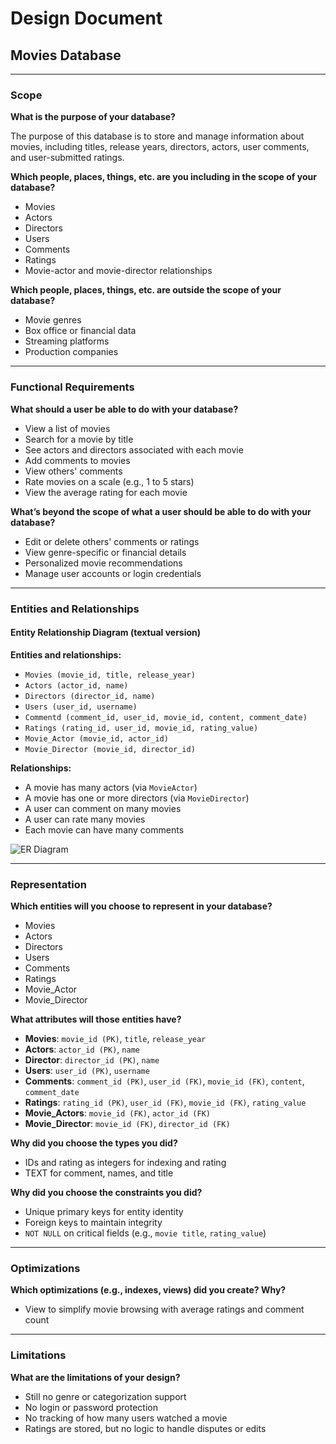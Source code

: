 
# Design Document

## Movies Database

---

### Scope

**What is the purpose of your database?**

The purpose of this database is to store and manage information about movies, including titles, release years, directors, actors, user comments, and user-submitted ratings.

**Which people, places, things, etc. are you including in the scope of your database?**

- Movies  
- Actors  
- Directors  
- Users  
- Comments  
- Ratings  
- Movie-actor and movie-director relationships

**Which people, places, things, etc. are outside the scope of your database?**

- Movie genres  
- Box office or financial data  
- Streaming platforms  
- Production companies  

---

### Functional Requirements

**What should a user be able to do with your database?**

- View a list of movies  
- Search for a movie by title  
- See actors and directors associated with each movie  
- Add comments to movies  
- View others' comments  
- Rate movies on a scale (e.g., 1 to 5 stars)  
- View the average rating for each movie  

**What’s beyond the scope of what a user should be able to do with your database?**

- Edit or delete others' comments or ratings  
- View genre-specific or financial details  
- Personalized movie recommendations  
- Manage user accounts or login credentials  

---

### Entities and Relationships

#### Entity Relationship Diagram (textual version)

**Entities and relationships:**

- `Movies (movie_id, title, release_year)`  
- `Actors (actor_id, name)`  
- `Directors (director_id, name)`  
- `Users (user_id, username)`  
- `Commentd (comment_id, user_id, movie_id, content, comment_date)`  
- `Ratings (rating_id, user_id, movie_id, rating_value)`  
- `Movie_Actor (movie_id, actor_id)`  
- `Movie_Director (movie_id, director_id)`  

**Relationships:**

- A movie has many actors (via `MovieActor`)  
- A movie has one or more directors (via `MovieDirector`)  
- A user can comment on many movies  
- A user can rate many movies  
- Each movie can have many comments  

![ER Diagram](https://i.postimg.cc/gkhtPw24/er-movie.jpg)

---

### Representation

**Which entities will you choose to represent in your database?**

- Movies  
- Actors  
- Directors  
- Users  
- Comments  
- Ratings  
- Movie_Actor  
- Movie_Director  

**What attributes will those entities have?**

- **Movies**: `movie_id (PK)`, `title`, `release_year`  
- **Actors**: `actor_id (PK)`, `name`  
- **Director**: `director_id (PK)`, `name`  
- **Users**: `user_id (PK)`, `username`  
- **Comments**: `comment_id (PK)`, `user_id (FK)`, `movie_id (FK)`, `content`, `comment_date`  
- **Ratings**: `rating_id (PK)`, `user_id (FK)`, `movie_id (FK)`, `rating_value`  
- **Movie_Actors**: `movie_id (FK)`, `actor_id (FK)`  
- **Movie_Director**: `movie_id (FK)`, `director_id (FK)`  

**Why did you choose the types you did?**

- IDs and rating as integers for indexing and rating  
- TEXT for comment, names, and title  

**Why did you choose the constraints you did?**

- Unique primary keys for entity identity  
- Foreign keys to maintain integrity  
- `NOT NULL` on critical fields (e.g., `movie title`, `rating_value`)  

---

### Optimizations

**Which optimizations (e.g., indexes, views) did you create? Why?**
  
- View to simplify movie browsing with average ratings and comment count  

---

### Limitations

**What are the limitations of your design?**

- Still no genre or categorization support  
- No login or password protection  
- No tracking of how many users watched a movie  
- Ratings are stored, but no logic to handle disputes or edits  

